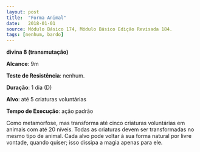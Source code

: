 ```yaml
---
layout: post
title:  "Forma Animal"
date:   2018-01-01
source: Módulo Básico 174, Módulo Básico Edição Revisada 184.
tags: [nenhum, bardo]
---
```


**divina 8 (transmutação)**

**Alcance**: 9m

**Teste de Resistência**: nenhum.

**Duração**: 1 dia (D)

**Alvo**: até 5 criaturas voluntárias

**Tempo de Execução**: ação padrão

Como metamorfose, mas transforma até cinco criaturas voluntárias em animais com até 20 níveis. Todas as criaturas devem ser transformadas no mesmo tipo de animal. Cada alvo pode voltar à sua forma natural por livre vontade, quando quiser; isso dissipa a magia apenas para ele.

